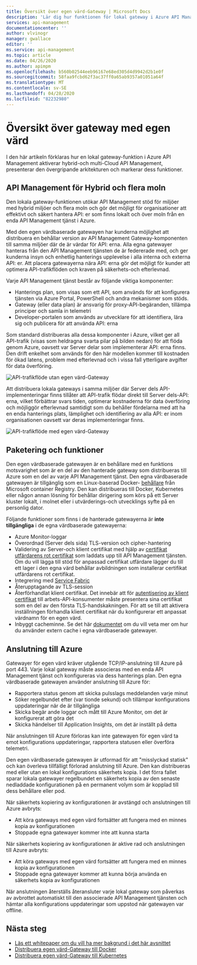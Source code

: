 ```yaml
---
title: Översikt över egen värd-Gateway | Microsoft Docs
description: 'Lär dig hur funktionen för lokal gateway i Azure API Management hjälper organisationer att hantera API: er i hybrid miljöer och moln miljöer.'
services: api-management
documentationcenter: ''
author: vlvinogr
manager: gwallace
editor: ''
ms.service: api-management
ms.topic: article
ms.date: 04/26/2020
ms.author: apimpm
ms.openlocfilehash: b560b02544eeb96167e68ed305d4d9942d2b1e0f
ms.sourcegitcommit: 58faa9fcbd62f3ac37ff0a65ab9357a01051a64f
ms.translationtype: MT
ms.contentlocale: sv-SE
ms.lasthandoff: 04/28/2020
ms.locfileid: "82232980"
---
```

# <a name="self-hosted-gateway-overview"></a>Översikt över gateway med egen värd

I den här artikeln förklaras hur en lokal gateway-funktion i Azure API Management aktiverar hybrid-och multi-Cloud API Management, presenterar den övergripande arkitekturen och markerar dess funktioner.

## <a name="hybrid-and-multi-cloud-api-management"></a>API Management för Hybrid och flera moln

Den lokala gateway-funktionen utökar API Management stöd för miljöer med hybrid miljöer och flera moln och gör det möjligt för organisationer att effektivt och säkert hantera API: er som finns lokalt och över moln från en enda API Management tjänst i Azure.

Med den egen värdbaserade gatewayen har kunderna möjlighet att distribuera en behållar version av API Management Gateway-komponenten till samma miljöer där de är värdar för API: erna. Alla egna gatewayer hanteras från den API Management tjänsten de är federerade med, och ger kunderna insyn och enhetlig hanterings upplevelse i alla interna och externa API: er. Att placera gatewayerna nära API: erna gör det möjligt för kunder att optimera API-trafikflöden och kraven på säkerhets-och efterlevnad.

Varje API Management tjänst består av följande viktiga komponenter:

-   Hanterings plan, som visas som ett API, som används för att konfigurera tjänsten via Azure Portal, PowerShell och andra mekanismer som stöds.
-   Gateway (eller data plan) är ansvarig för proxy-API-begäranden, tillämpa principer och samla in telemetri
-   Developer-portalen som används av utvecklare för att identifiera, lära sig och publicera för att använda API: erna

Som standard distribueras alla dessa komponenter i Azure, vilket ger all API-trafik (visas som heldragna svarta pilar på bilden nedan) för att flöda genom Azure, oavsett var Server delar som implementerar API: erna finns. Den drift enkelhet som används för den här modellen kommer till kostnaden för ökad latens, problem med efterlevnad och i vissa fall ytterligare avgifter för data överföring.

![API-trafikflöde utan egen värd-Gateway](media/self-hosted-gateway-overview/without-gateways.png)

Att distribuera lokala gateways i samma miljöer där Server dels API-implementeringar finns tillåter att API-trafik flödar direkt till Server dels-API: erna, vilket förbättrar svars tiden, optimerar kostnaderna för data överföring och möjliggör efterlevnad samtidigt som du behåller fördelarna med att ha en enda hanterings plats, lämplighet och identifiering av alla API: er inom organisationen oavsett var deras implementeringar finns.

![API-trafikflöde med egen värd-Gateway](media/self-hosted-gateway-overview/with-gateways.png)

## <a name="packaging-and-features"></a>Paketering och funktioner

Den egen värdbaserade gatewayen är en behållare med en funktions motsvarighet som är en del av den hanterade gateway som distribueras till Azure som en del av varje API Management tjänst. Den egna värdbaserade gatewayen är tillgänglig som en Linux-baserad Docker- [behållare](https://aka.ms/apim/sputnik/dhub) från Microsoft container Registry. Den kan distribueras till Docker, Kubernetes eller någon annan lösning för behållar dirigering som körs på ett Server kluster lokalt, i molnet eller i utvärderings-och utvecklings syfte på en personlig dator.

Följande funktioner som finns i de hanterade gatewayerna är **inte tillgängliga** i de egna värdbaserade gatewayerna:

- Azure Monitor-loggar
- Överordnad (Server dels sida) TLS-version och cipher-hantering
- Validering av Server-och klient certifikat med hjälp av [certifikat utfärdarens rot certifikat](api-management-howto-ca-certificates.md) som laddats upp till API Management tjänsten. Om du vill lägga till stöd för anpassad certifikat utfärdare lägger du till ett lager i den egna värd behållar avbildningen som installerar certifikat utfärdarens rot certifikat.
- Integrering med [Service Fabric](../service-fabric/service-fabric-api-management-overview.md)
- Återupptagande av TLS-session
- Återförhandlat klient certifikat. Det innebär att för [autentisering av klient certifikat](api-management-howto-mutual-certificates-for-clients.md) till arbets-API-konsumenter måste presentera sina certifikat som en del av den första TLS-handskakningen. För att se till att aktivera inställningen förhandla klient certifikat när du konfigurerar ett anpassat värdnamn för en egen värd.
- Inbyggt cacheminne. Se det här [dokumentet](api-management-howto-cache-external.md) om du vill veta mer om hur du använder extern cache i egna värdbaserade gatewayer.

## <a name="connectivity-to-azure"></a>Anslutning till Azure

Gatewayer för egen värd kräver utgående TCP/IP-anslutning till Azure på port 443. Varje lokal gateway måste associeras med en enda API Management tjänst och konfigureras via dess hanterings plan. Den egna värdbaserade gatewayen använder anslutning till Azure för:

-   Rapportera status genom att skicka pulsslags meddelanden varje minut
-   Söker regelbundet efter (var tionde sekund) och tillämpar konfigurations uppdateringar när de är tillgängliga
-   Skicka begär ande loggar och mått till Azure Monitor, om det är konfigurerat att göra det
-   Skicka händelser till Application Insights, om det är inställt på detta

När anslutningen till Azure förloras kan inte gatewayen för egen värd ta emot konfigurations uppdateringar, rapportera statusen eller överföra telemetri.

Den egen värdbaserade gatewayen är utformad för att "misslyckad statisk" och kan överleva tillfälligt förlorad anslutning till Azure. Den kan distribueras med eller utan en lokal konfigurations säkerhets kopia. I det förra fallet sparar lokala gatewayer regelbundet en säkerhets kopia av den senaste nedladdade konfigurationen på en permanent volym som är kopplad till dess behållare eller pod.

När säkerhets kopiering av konfigurationen är avstängd och anslutningen till Azure avbryts:

-   Att köra gateways med egen värd fortsätter att fungera med en minnes kopia av konfigurationen
-   Stoppade egna gatewayer kommer inte att kunna starta

När säkerhets kopiering av konfigurationen är aktive rad och anslutningen till Azure avbryts:

-   Att köra gateways med egen värd fortsätter att fungera med en minnes kopia av konfigurationen
-   Stoppade egna gatewayer kommer att kunna börja använda en säkerhets kopia av konfigurationen

När anslutningen återställs återansluter varje lokal gateway som påverkas av avbrottet automatiskt till den associerade API Management tjänsten och hämtar alla konfigurations uppdateringar som uppstod när gatewayen var offline.

## <a name="next-steps"></a>Nästa steg

-   [Läs ett whitepaper om du vill ha mer bakgrund i det här avsnittet](https://aka.ms/hybrid-and-multi-cloud-api-management)
-   [Distribuera egen värd-Gateway till Docker](how-to-deploy-self-hosted-gateway-docker.md)
-   [Distribuera egen värd-Gateway till Kubernetes](how-to-deploy-self-hosted-gateway-kubernetes.md)
